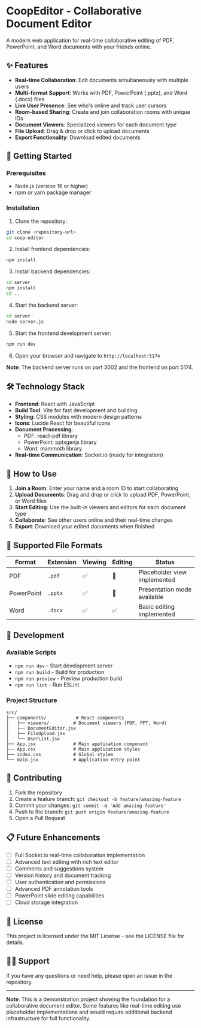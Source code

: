 # CoopEditor - Collaborative Document Editor

A modern web application for real-time collaborative editing of PDF, PowerPoint, and Word documents with your friends online.

## ✨ Features

- **Real-time Collaboration**: Edit documents simultaneously with multiple users
- **Multi-format Support**: Works with PDF, PowerPoint (.pptx), and Word (.docx) files
- **Live User Presence**: See who's online and track user cursors
- **Room-based Sharing**: Create and join collaboration rooms with unique IDs
- **Document Viewers**: Specialized viewers for each document type
- **File Upload**: Drag & drop or click to upload documents
- **Export Functionality**: Download edited documents

## 🚀 Getting Started

### Prerequisites

- Node.js (version 16 or higher)
- npm or yarn package manager

### Installation

1. Clone the repository:
```bash
git clone <repository-url>
cd coop-editor
```

2. Install frontend dependencies:
```bash
npm install
```

3. Install backend dependencies:
```bash
cd server
npm install
cd ..
```

4. Start the backend server:
```bash
cd server
node server.js
```

5. Start the frontend development server:
```bash
npm run dev
```

6. Open your browser and navigate to `http://localhost:5174`

**Note**: The backend server runs on port 3002 and the frontend on port 5174.

## 🛠️ Technology Stack

- **Frontend**: React with JavaScript
- **Build Tool**: Vite for fast development and building
- **Styling**: CSS modules with modern design patterns
- **Icons**: Lucide React for beautiful icons
- **Document Processing**:
  - PDF: react-pdf library
  - PowerPoint: pptxgenjs library
  - Word: mammoth library
- **Real-time Communication**: Socket.io (ready for integration)

## 📖 How to Use

1. **Join a Room**: Enter your name and a room ID to start collaborating
2. **Upload Documents**: Drag and drop or click to upload PDF, PowerPoint, or Word files
3. **Start Editing**: Use the built-in viewers and editors for each document type
4. **Collaborate**: See other users online and their real-time changes
5. **Export**: Download your edited documents when finished

## 🎯 Supported File Formats

| Format | Extension | Viewing | Editing | Status |
|--------|-----------|---------|---------|--------|
| PDF | `.pdf` | ✅ | 🔄 | Placeholder view implemented |
| PowerPoint | `.pptx` | ✅ | 🔄 | Presentation mode available |
| Word | `.docx` | ✅ | ✅ | Basic editing implemented |

## 🔧 Development

### Available Scripts

- `npm run dev` - Start development server
- `npm run build` - Build for production
- `npm run preview` - Preview production build
- `npm run lint` - Run ESLint

### Project Structure

```
src/
├── components/           # React components
│   ├── viewers/         # Document viewers (PDF, PPT, Word)
│   ├── DocumentEditor.jsx
│   ├── FileUpload.jsx
│   └── UserList.jsx
├── App.jsx              # Main application component
├── App.css              # Main application styles
├── index.css            # Global styles
└── main.jsx             # Application entry point
```

## 🤝 Contributing

1. Fork the repository
2. Create a feature branch: `git checkout -b feature/amazing-feature`
3. Commit your changes: `git commit -m 'Add amazing feature'`
4. Push to the branch: `git push origin feature/amazing-feature`
5. Open a Pull Request

## 📋 Future Enhancements

- [ ] Full Socket.io real-time collaboration implementation
- [ ] Advanced text editing with rich text editor
- [ ] Comments and suggestions system
- [ ] Version history and document tracking
- [ ] User authentication and permissions
- [ ] Advanced PDF annotation tools
- [ ] PowerPoint slide editing capabilities
- [ ] Cloud storage integration

## 📄 License

This project is licensed under the MIT License - see the LICENSE file for details.

## 🙋‍♂️ Support

If you have any questions or need help, please open an issue in the repository.

---

**Note**: This is a demonstration project showing the foundation for a collaborative document editor. Some features like real-time editing use placeholder implementations and would require additional backend infrastructure for full functionality.
